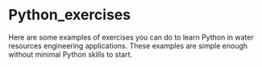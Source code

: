 # Python_exercises
Here are some examples of exercises you can do to learn Python in water resources engineering applications. These examples are simple enough without minimal Python skills to start. 
